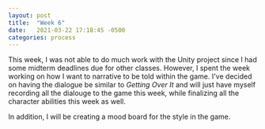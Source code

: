 ```yaml
---
layout: post
title:  "Week 6"
date:   2021-03-22 17:18:45 -0500
categories: process
---
```



This week, I was not able to do much work with the Unity project since I had some midterm deadlines due for other classes.
However, I spent the week working on how I want to narrative to be told within the game. I've decided on having the dialogue be similar to  *Getting Over It*
and will just have myself recording all the dialouge to the game this week, while finalizing all the character abilities this week  as well.

In addition, I will be creating a mood board for the style in the game.